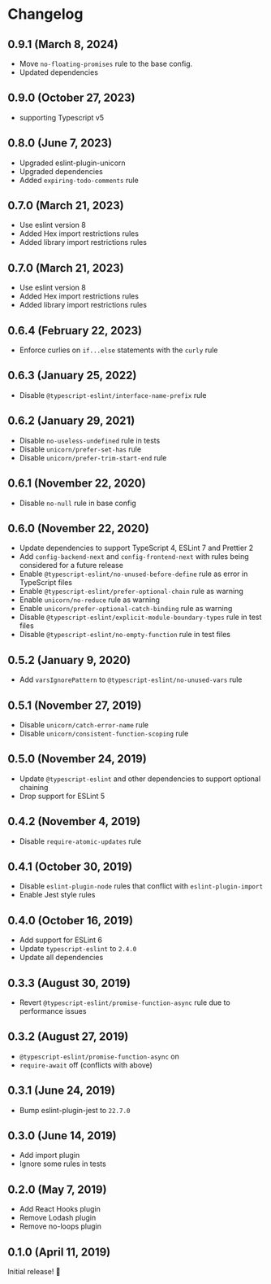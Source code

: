 # Changelog

## 0.9.1 (March 8, 2024)

- Move `no-floating-promises` rule to the base config.
- Updated dependencies

## 0.9.0 (October 27, 2023)

- supporting Typescript v5

## 0.8.0 (June 7, 2023)

- Upgraded eslint-plugin-unicorn
- Upgraded dependencies
- Added `expiring-todo-comments` rule

## 0.7.0 (March 21, 2023)

- Use eslint version 8
- Added Hex import restrictions rules
- Added library import restrictions rules

## 0.7.0 (March 21, 2023)

- Use eslint version 8
- Added Hex import restrictions rules
- Added library import restrictions rules

## 0.6.4 (February 22, 2023)

- Enforce curlies on `if...else` statements with the `curly` rule

## 0.6.3 (January 25, 2022)

- Disable `@typescript-eslint/interface-name-prefix` rule

## 0.6.2 (January 29, 2021)

- Disable `no-useless-undefined` rule in tests
- Disable `unicorn/prefer-set-has` rule
- Disable `unicorn/prefer-trim-start-end` rule

## 0.6.1 (November 22, 2020)

- Disable `no-null` rule in base config

## 0.6.0 (November 22, 2020)

- Update dependencies to support TypeScript 4, ESLint 7 and Prettier 2
- Add `config-backend-next` and `config-frontend-next` with rules being considered for a future release
- Enable `@typescript-eslint/no-unused-before-define` rule as error in TypeScript files
- Enable `@typescript-eslint/prefer-optional-chain` rule as warning
- Enable `unicorn/no-reduce` rule as warning
- Enable `unicorn/prefer-optional-catch-binding` rule as warning
- Disable `@typescript-eslint/explicit-module-boundary-types` rule in test files
- Disable `@typescript-eslint/no-empty-function` rule in test files

## 0.5.2 (January 9, 2020)

- Add `varsIgnorePattern` to `@typescript-eslint/no-unused-vars` rule

## 0.5.1 (November 27, 2019)

- Disable `unicorn/catch-error-name` rule
- Disable `unicorn/consistent-function-scoping` rule

## 0.5.0 (November 24, 2019)

- Update `@typescript-eslint` and other dependencies to support optional chaining
- Drop support for ESLint 5

## 0.4.2 (November 4, 2019)

- Disable `require-atomic-updates` rule

## 0.4.1 (October 30, 2019)

- Disable `eslint-plugin-node` rules that conflict with `eslint-plugin-import`
- Enable Jest style rules

## 0.4.0 (October 16, 2019)

- Add support for ESLint 6
- Update `typescript-eslint` to `2.4.0`
- Update all dependencies

## 0.3.3 (August 30, 2019)

- Revert `@typescript-eslint/promise-function-async` rule due to performance issues

## 0.3.2 (August 27, 2019)

- `@typescript-eslint/promise-function-async` on
- `require-await` off (conflicts with above)

## 0.3.1 (June 24, 2019)

- Bump eslint-plugin-jest to `22.7.0`

## 0.3.0 (June 14, 2019)

- Add import plugin
- Ignore some rules in tests

## 0.2.0 (May 7, 2019)

- Add React Hooks plugin
- Remove Lodash plugin
- Remove no-loops plugin

## 0.1.0 (April 11, 2019)

Initial release! :tada:
